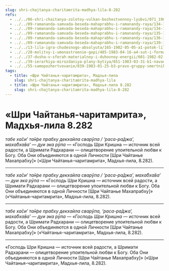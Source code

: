 ```yaml
---
slug: shri-chajtanya-charitamrita-madhya-lila-8-282
refs:
  - ../../06-shri-chaitanya-zolotoy-vulkan-bozhestvennoy-lyubvi/071_1981-03-10-b1_sridharmj_shri_chajtanja-olicetvorennaja_krasota_i_ljubov.md
  - ../../09-ramananda-samvada-beseda-mahaprabhu-i-ramanandy-raya/134-1982-05-13-b-c1-c3-ramananda-samvada-beseda-mahaprabhu-i-ramanady-raya.md
  - ../../09-ramananda-samvada-beseda-mahaprabhu-i-ramanandy-raya/134-1982-05-13-b-c1-c3-ramananda-samvada-beseda-mahaprabhu-i-ramanady-raya.md
  - ../../09-ramananda-samvada-beseda-mahaprabhu-i-ramanandy-raya/135-1982-01-11-a-vysochajshie-otkroveniya-ramanda-samvady.md
  - ../../09-ramananda-samvada-beseda-mahaprabhu-i-ramanandy-raya/136-1982-01-11-a1-obyasnenie-poemy-ramanandy-raya-i-pesni-mahaprabhu-pered-dzhagannathom.md
  - ../../09-ramananda-samvada-beseda-mahaprabhu-i-ramanandy-raya/139-1983-11-23-b5-o-nazvanii-reki-godavari-simvolicheskie-smysly-obraza-korov.md
  - ../../13-lila-igra-chudesnogo-absolyuta/165-1982-05-05-a1-potok-lily-gospoda-i-ego-glubiny.md
  - ../../28-molitvy-i-umonastroenie-gopi/485-1983-04-16-a4-sut-i-forma-v-semejnoj-zhizni-gopi.md
  - ../../37-dusha-v-sferah-materialnoy-i-duhovnoy-energii/601-1982-02-17-b2-dusha-ne-sposobna-neposredstvenno-sluzhit-krishne.md
  - ../../39-ierarhiya-mirozdaniya-plany-bytiya/651-1983-03-31-b1-navadvipskij-ekspress-sleduet-bez-ostanovok.md
  - ../../55-samopozhertvovanie/839-1983-01-25-b3-pravo-gruppy-smertnikov.md
tags:
  - title: «Шри Чайтанья-чаритамрита», Мадхья-лила
    slug: shri-chajtanya-charitamrita-madhya-lila
  - title: «Шри Чайтанья-чаритамрита», Мадхья-лила 8.282
    slug: shri-chajtanya-charitamrita-madhya-lila-8-282
---
```


# «Шри Чайтанья-чаритамрита», Мадхья-лила 8.282

*табе ха̄си’ та̄н̇ре прабху декха̄ила сварӯпа / ‘раса-ра̄джа’, маха̄бха̄ва’ — дуи эка рӯпа* — «Господь Шри Кришна — источник всей радости, а Шримати Радхарани — олицетворение упоительной любви к Богу. Оба Они объединяются в одной Личности [Шри Чайтанье Махапрабху]» («Шри Чайтанья-чаритамрита», Мадхья-лила, 8.282).

---

*табе ха̄си’ та̄н̇ре прабху декха̄ила сварӯпа / ‘раса-ра̄джа’, маха̄бха̄ва’ — дуи эка рӯпа* — «Господь Шри Кришна — источник всей радости, а Шримати Радхарани — олицетворение упоительной любви к Богу. Оба Они объединяются в одной Личности [Шри Чайтанье Махапрабху]» («Чайтанья-чаритамрита», Мадхья-лила, 8.282).

---

*табе ха̄си’ та̄н̇ре прабху декха̄ила сварӯпа, ‘раса-ра̄джа’, маха̄бха̄ва’ — дуи эка рӯпа — «Господь Шри Кришна* — источник всей радости, а Шримати Радхарани — олицетворение упоительной любви к Богу. Оба Они объединяются в одной Личности [Шри Чайтанье Махапрабху]» («Чайтанья-чаритамрита», Мадхья-лила, 8.282).

---

«Господь Шри Кришна — источник всей радости, а Шримати Радхарани — олицетворение упоительной любви к Богу. Оба Они объединяются в одной Личности [Шри Чайтанье Махапрабху]» («Шри Чайтанья-чаритамрита», Мадхья-лила, 8.282).
